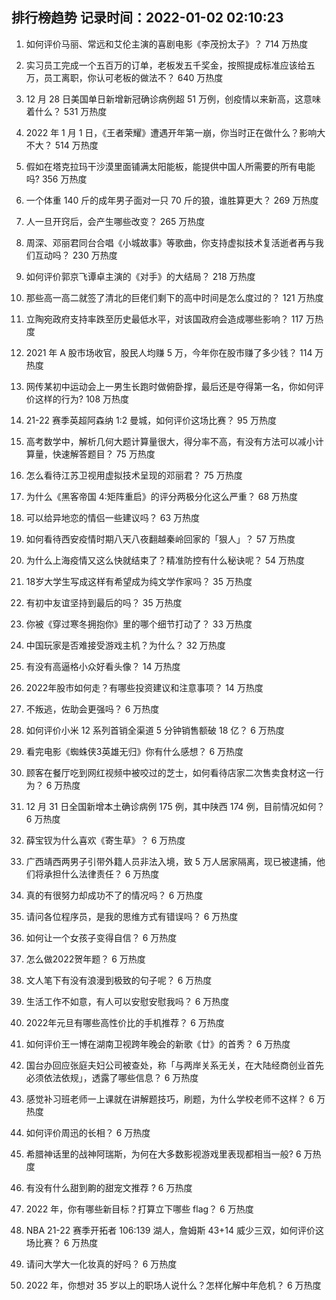 
## 排行榜趋势 记录时间：2022-01-02 02:10:23
  
  1. 如何评价马丽、常远和艾伦主演的喜剧电影《李茂扮太子》？ 714 万热度
    
  2. 实习员工完成一个五百万的订单，老板发五千奖金，按照提成标准应该给五万，员工离职，你认可老板的做法不？ 640 万热度
    
  3. 12 月 28 日美国单日新增新冠确诊病例超 51 万例，创疫情以来新高，这意味着什么？ 531 万热度
    
  4. 2022 年 1 月 1 日，《王者荣耀》遭遇开年第一崩，你当时正在做什么？影响大不大？ 514 万热度
    
  5. 假如在塔克拉玛干沙漠里面铺满太阳能板，能提供中国人所需要的所有电能吗? 356 万热度
    
  6. 一个体重 140 斤的成年男子面对一只 70 斤的狼，谁胜算更大？ 269 万热度
    
  7. 人一旦开窍后，会产生哪些改变？ 265 万热度
    
  8. 周深、邓丽君同台合唱《小城故事》等歌曲，你支持虚拟技术复活逝者再与我们互动吗？ 230 万热度
    
  9. 如何评价郭京飞谭卓主演的《对手》的大结局？ 218 万热度
    
  10. 那些高一高二就签了清北的巨佬们剩下的高中时间是怎么度过的？ 121 万热度
    
  11. 立陶宛政府支持率跌至历史最低水平，对该国政府会造成哪些影响？ 117 万热度
    
  12. 2021 年 A 股市场收官，股民人均赚 5 万，今年你在股市赚了多少钱？ 114 万热度
    
  13. 网传某初中运动会上一男生长跑时做俯卧撑，最后还是夺得第一名，你如何评价这样的行为? 108 万热度
    
  14. 21-22 赛季英超阿森纳 1:2 曼城，如何评价这场比赛？ 95 万热度
    
  15. 高考数学中，解析几何大题计算量很大，得分率不高，有没有方法可以减小计算量，快速解答题目？ 75 万热度
    
  16. 怎么看待江苏卫视用虚拟技术呈现的邓丽君？ 75 万热度
    
  17. 为什么《黑客帝国 4:矩阵重启》的评分两极分化这么严重？ 68 万热度
    
  18. 可以给异地恋的情侣一些建议吗？ 63 万热度
    
  19. 如何看待西安疫情时期八天八夜翻越秦岭回家的「狠人」？ 57 万热度
    
  20. 为什么上海疫情又这么快就结束了？精准防控有什么秘诀呢？ 54 万热度
    
  21. 18岁大学生写成这样有希望成为纯文学作家吗？ 35 万热度
    
  22. 有初中友谊坚持到最后的吗？ 35 万热度
    
  23. 你被《穿过寒冬拥抱你》里的哪个细节打动了？ 33 万热度
    
  24. 中国玩家是否难接受游戏主机？为什么？ 32 万热度
    
  25. 有没有高逼格小众好看头像？ 14 万热度
    
  26. 2022年股市如何走？有哪些投资建议和注意事项？ 14 万热度
    
  27. 不叛逃，佐助会更强吗？ 6 万热度
    
  28. 如何评价小米 12 系列首销全渠道 5 分钟销售额破 18 亿？ 6 万热度
    
  29. 看完电影《蜘蛛侠3英雄无归》你有什么感想？ 6 万热度
    
  30. 顾客在餐厅吃到网红视频中被咬过的芝士，如何看待店家二次售卖食材这一行为？ 6 万热度
    
  31. 12 月 31 日全国新增本土确诊病例 175 例，其中陕西  174 例，目前情况如何？ 6 万热度
    
  32. 薛宝钗为什么喜欢《寄生草》？ 6 万热度
    
  33. 广西靖西两男子引带外籍人员非法入境，致 5 万人居家隔离，现已被逮捕，他们将承担什么法律责任？ 6 万热度
    
  34. 真的有很努力却成功不了的情况吗？ 6 万热度
    
  35. 请问各位程序员，是我的思维方式有错误吗？ 6 万热度
    
  36. 如何让一个女孩子变得自信？ 6 万热度
    
  37. 怎么做2022贺年题？ 6 万热度
    
  38. 文人笔下有没有浪漫到极致的句子呢？ 6 万热度
    
  39. 生活工作不如意，有人可以安慰安慰我吗？ 6 万热度
    
  40. 2022年元旦有哪些高性价比的手机推荐？ 6 万热度
    
  41. 如何评价王一博在湖南卫视跨年晚会的新歌《廿》的首秀？ 6 万热度
    
  42. 国台办回应张庭夫妇公司被查处，称「与两岸关系无关，在大陆经商创业首先必须依法依规」，透露了哪些信息？ 6 万热度
    
  43. 感觉补习班老师一上课就在讲解题技巧，刷题，为什么学校老师不这样？ 6 万热度
    
  44. 如何评价周迅的长相？ 6 万热度
    
  45. 希腊神话里的战神阿瑞斯，为何在大多数影视游戏里表现都相当一般? 6 万热度
    
  46. 有没有什么甜到齁的甜宠文推荐   ? 6 万热度
    
  47. 2022 年，你有哪些新目标？打算立下哪些 flag？ 6 万热度
    
  48. NBA 21-22 赛季开拓者 106:139 湖人，詹姆斯 43+14 威少三双，如何评价这场比赛？ 6 万热度
    
  49. 请问大学大一化妆真的好吗？ 6 万热度
    
  50. 2022 年，你想对 35 岁以上的职场人说什么？怎样化解中年危机？ 6 万热度
    